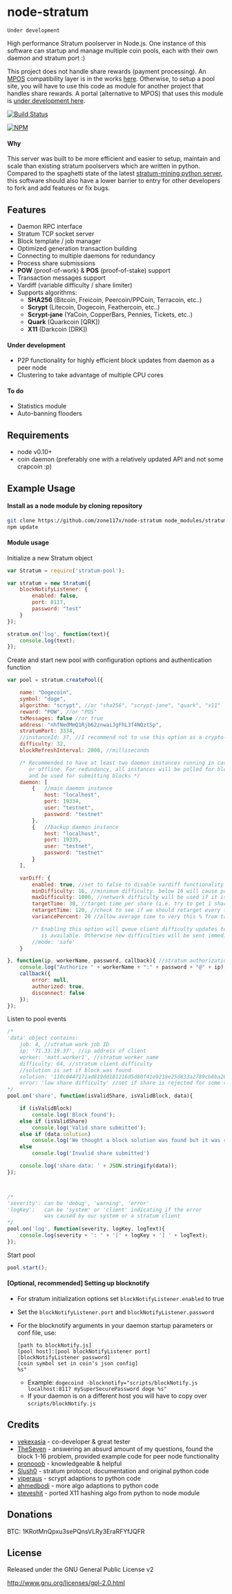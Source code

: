 node-stratum
============

    Under development

High performance Stratum poolserver in Node.js. One instance of this software can startup and manage multiple coin
pools, each with their own daemon and stratum port :)

This project does not handle share rewards (payment processing). An [MPOS](https://github.com/MPOS/php-mpos)
compatibility layer is in the works [here](https://github.com/zone117x/node-stratum-mpos). Otherwise, to setup a pool
site, you will have to use this code as module for another project that handles share rewards. A portal (alternative to MPOS) that uses this module is [under development here](https://github.com/zone117x/node-stratum-portal). 

[![Build Status](https://travis-ci.org/zone117x/node-stratum.png?branch=master)](https://travis-ci.org/zone117x/node-stratum)

[![NPM](https://nodei.co/npm/stratum-pool.png?downloads=true&stars=true)](https://nodei.co/npm/stratum-pool/)

#### Why
This server was built to be more efficient and easier to setup, maintain and scale than existing stratum poolservers
which are written in python. Compared to the spaghetti state of the latest
[stratum-mining python server](https://github.com/Crypto-Expert/stratum-mining/), this software should also have a
lower barrier to entry for other developers to fork and add features or fix bugs.


Features
----------------------------------
* Daemon RPC interface
* Stratum TCP socket server
* Block template / job manager
* Optimized generation transaction building
* Connecting to multiple daemons for redundancy
* Process share submissions
* __POW__ (proof-of-work) & __POS__ (proof-of-stake) support
* Transaction messages support
* Vardiff (variable difficulty / share limiter)
* Supports algorithms:
  * __SHA256__ (Bitcoin, Freicoin, Peercoin/PPCoin, Terracoin, etc..)
  * __Scrypt__ (Litecoin, Dogecoin, Feathercoin, etc..)
  * __Scrypt-jane__ (YaCoin, CopperBars, Pennies, Tickets, etc..)
  * __Quark__ (Quarkcoin [QRK])
  * __X11__ (Darkcoin [DRK])


#### Under development
* P2P functionality for highly efficient block updates from daemon as a peer node
* Clustering to take advantage of multiple CPU cores

#### To do
* Statistics module
* Auto-banning flooders


Requirements
------------
* node v0.10+
* coin daemon (preferably one with a relatively updated API and not some crapcoin :p)


Example Usage
-------------

#### Install as a node module by cloning repository

```bash
git clone https://github.com/zone117x/node-stratum node_modules/stratum-pool
npm update
```

#### Module usage

Initialize a new Stratum object
```javascript
var Stratum = require('stratum-pool');

var stratum = new Stratum({
    blockNotifyListener: {
        enabled: false,
        port: 8117,
        password: "test"
    }
});

stratum.on('log', function(text){
    console.log(text);
});
```


Create and start new pool with configuration options and authentication function
```javascript
var pool = stratum.createPool({

    name: "Dogecoin",
    symbol: "doge",
    algorithm: "scrypt", //or "sha256", "scrypt-jane", "quark", "x11"
    reward: "POW", //or "POS"
    txMessages: false //or true
    address: "nhfNedMmQ1Rjb62znwaiJgFhL3f4NQztSp",
    stratumPort: 3334,
    //instanceId: 37, //I recommend not to use this option as a crypto-random one will be generated
    difficulty: 32,
    blockRefreshInterval: 2000, //milliseconds

    /* Recommended to have at least two daemon instances running in case one drops out-of-sync
       or offline. For redundancy, all instances will be polled for block/transaction updates
       and be used for submitting blocks */
    daemon: [
        {   //main daemon instance
            host: "localhost",
            port: 19334,
            user: "testnet",
            password: "testnet"
        },
        {   //backup daemon instance
            host: "localhost",
            port: 19335,
            user: "testnet",
            password: "testnet"
        }
    ],

    varDiff: {
        enabled: true, //set to false to disable vardiff functionality
        minDifficulty: 16, //minimum difficulty. below 16 will cause problems
        maxDifficulty: 1000, //network difficulty will be used if it is lower than this
        targetTime: 30, //target time per share (i.e. try to get 1 share per this many seconds)
        retargetTime: 120, //check to see if we should retarget every this many seconds
        variancePercent: 20 //allow average time to very this % from target without retarget

        /* Enabling this option will queue client difficulty updates to be sent when a new job
           is available. Otherwise new difficulties will be sent immediately. */
        //mode: 'safe'
    }

}, function(ip, workerName, password, callback){ //stratum authorization function
    console.log("Authorize " + workerName + ":" + password + "@" + ip);
    callback({
        error: null,
        authorized: true,
        disconnect: false
    });
});
```


Listen to pool events
```javascript
/*
'data' object contains:
    job: 4, //stratum work job ID
    ip: '71.33.19.37', //ip address of client
    worker: 'matt.worker1', //stratum worker name
    difficulty: 64, //stratum client difficulty
    //solution is set if block was found
    solution: '110c0447171ad819dd181216d5d80f41e9218e25d833a2789cb8ba289a52eee4',
    error: 'low share difficulty' //set if share is rejected for some reason
*/
pool.on('share', function(isValidShare, isValidBlock, data){

    if (isValidBlock)
        console.log('Block found');
    else if (isValidShare)
        console.log('Valid share submitted');
    else if (data.solution)
        console.log('We thought a block solution was found but it was rejected by the daemon');
    else
        console.log('Invalid share submitted')

    console.log('share data: ' + JSON.stringify(data));
});



/*
'severity': can be 'debug', 'warning', 'error'
'logKey':   can be 'system' or 'client' indicating if the error
            was caused by our system or a stratum client
*/
pool.on('log', function(severity, logKey, logText){
    console.log(severity + ': ' + '[' + logKey + '] ' + logText);
});
```

Start pool
```javascript
pool.start();
```




#### [Optional, recommended] Setting up blocknotify
  * For stratum initialization options set `blockNotifyListener.enabled` to true
  * Set the `blockNotifyListener.port` and `blockNotifyListener.password`
  * For the blocknotify arguments in your daemon startup parameters or conf file, use:

    ```
    [path to blockNotify.js]
    [pool host]:[pool blockNotifyListener port]
    [blockNotifyListener password]
    [coin symbol set in coin's json config]
    %s"
    ```

    * Example: `dogecoind -blocknotify="scripts/blockNotify.js localhost:8117 mySuperSecurePassword doge %s"`
    * If your daemon is on a different host you will have to copy over `scripts/blockNotify.js`



Credits
-------
* [vekexasia](https://github.com/vekexasia) - co-developer & great tester
* [TheSeven](https://github.com/TheSeven) - answering an absurd amount of my questions, found the block 1-16 problem, provided example code for peer node functionality
* [pronooob](https://dogehouse.org) - knowledgeable & helpful
* [Slush0](https://github.com/slush0/stratum-mining) - stratum protocol, documentation and original python code
* [viperaus](https://github.com/viperaus/stratum-mining) - scrypt adaptions to python code
* [ahmedbodi](https://github.com/ahmedbodi/stratum-mining) - more algo adaptions to python code
* [steveshit](https://github.com/steveshit) - ported X11 hashing algo from python to node module


Donations
---------
BTC: 1KRotMnQpxu3sePQnsVLRy3EraRFYfJQFR

License
-------
Released under the GNU General Public License v2

http://www.gnu.org/licenses/gpl-2.0.html
